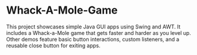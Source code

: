 # Whack-A-Mole-Game
This project showcases simple Java GUI apps using Swing and AWT. It includes a Whack-a-Mole game that gets faster and harder as you level up. Other demos feature basic button interactions, custom listeners, and a reusable close button for exiting apps.
